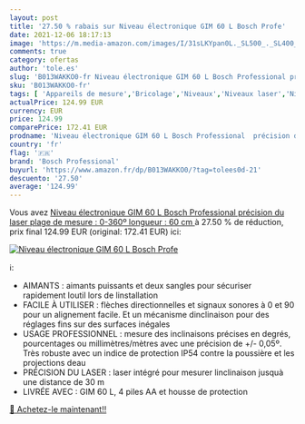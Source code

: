 ```yaml
---
layout: post
title: '27.50 % rabais sur Niveau électronique GIM 60 L Bosch Profe'
date: 2021-12-06 18:17:13
image: 'https://m.media-amazon.com/images/I/31sLKYpan0L._SL500_._SL400_.jpg'
comments: true
category: ofertas
author: 'tole.es'
slug: 'B013WAKKO0-fr Niveau électronique GIM 60 L Bosch Professional précision...'
sku: 'B013WAKKO0-fr'
tags: [ 'Appareils de mesure','Bricolage','Niveaux','Niveaux laser','Niveaux électroniques','Outillage à main et électroportatif','Télémètres laser et accessoires','bosch professional', ]
actualPrice: 124.99 EUR
currency: EUR
price: 124.99
comparePrice: 172.41 EUR
prodname: 'Niveau électronique GIM 60 L Bosch Professional  précision du laser  plage de mesure : 0-360º  longueur : 60 cm '
country: 'fr'
flag: '🇫🇷'
brand: 'Bosch Professional'
buyurl: 'https://www.amazon.fr/dp/B013WAKKO0/?tag=tolees0d-21'
descuento: '27.50'
average: '124.99'
---
```


Vous avez [Niveau électronique GIM 60 L Bosch Professional  précision du laser  plage de mesure : 0-360º  longueur : 60 cm ](https://www.amazon.fr/dp/B013WAKKO0/?tag=tolees0d-21)  à  27.50 % de réduction, prix final  124.99 EUR (original: 172.41 EUR) ici:

[![Niveau électronique GIM 60 L Bosch Profe](https://m.media-amazon.com/images/I/31sLKYpan0L._SL500_._SL400_.jpg)](https://www.amazon.fr/dp/B013WAKKO0/?tag=tolees0d-21)

ℹ️:

- AIMANTS : aimants puissants et deux sangles pour sécuriser rapidement loutil lors de linstallation
- FACILE À UTILISER : flèches directionnelles et signaux sonores à 0 et 90 pour un alignement facile. Et un mécanisme dinclinaison pour des réglages fins sur des surfaces inégales
- USAGE PROFESSIONNEL : mesure des inclinaisons précises en degrés, pourcentages ou millimètres/mètres avec une précision de +/- 0,05º. Très robuste avec un indice de protection IP54 contre la poussière et les projections deau
- PRÉCISION DU LASER : laser intégré pour mesurer linclinaison jusquà une distance de 30 m
- LIVRÉE AVEC : GIM 60 L, 4 piles AA et housse de protection

[🛒 Achetez-le maintenant!!](https://www.amazon.fr/dp/B013WAKKO0/?tag=tolees0d-21)
